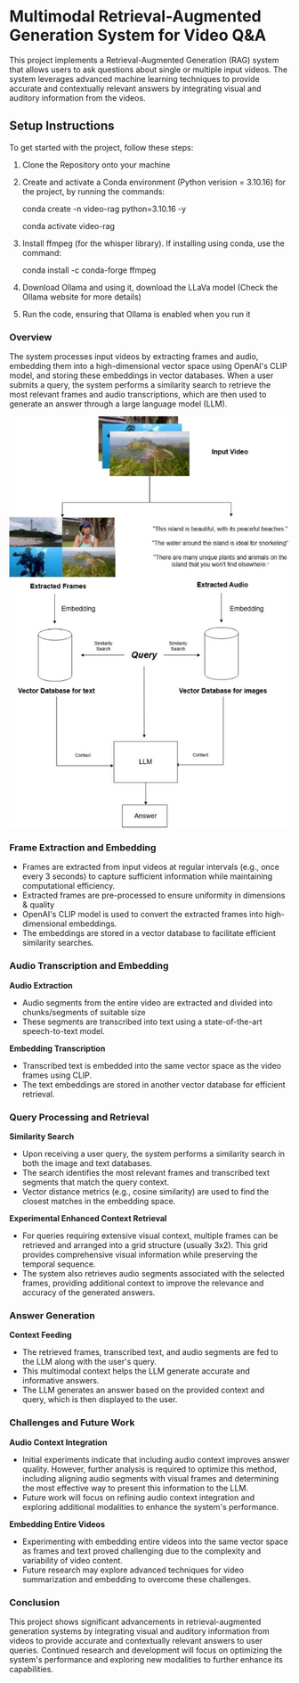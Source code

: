 ﻿# Multimodal Retrieval-Augmented Generation System for Video Q&A

This project implements a Retrieval-Augmented Generation (RAG) system that allows users to ask questions about single or multiple input videos. The system leverages advanced machine learning techniques to provide accurate and contextually relevant answers by integrating visual and auditory information from the videos.

## **Setup Instructions**

To get started with the project, follow these steps:

1. Clone the Repository onto your machine
2. Create and activate a Conda environment (Python verision = 3.10.16) for the project, by running the commands:

    conda create -n video-rag python=3.10.16 -y

    conda activate video-rag
3. Install ffmpeg (for the whisper library). If installing using conda, use the command:

    conda install -c conda-forge ffmpeg
4. Download Ollama and using it, download the LLaVa model (Check the Ollama website for more details)
5. Run the code, ensuring that Ollama is enabled when you run it


### **Overview**
The system processes input videos by extracting frames and audio, embedding them into a high-dimensional vector space using OpenAI's CLIP model, and storing these embeddings in vector databases. When a user submits a query, the system performs a similarity search to retrieve the most relevant frames and audio transcriptions, which are then used to generate an answer through a large language model (LLM).

![Image could not be loaded](Aspose.Words.b3d289ff-809c-4fa2-9a28-a2bf8b6d4053.001.jpeg)

### **Frame Extraction and Embedding**
- Frames are extracted from input videos at regular intervals (e.g., once every 3 seconds) to capture sufficient information while maintaining computational efficiency.
- Extracted frames are pre-processed to ensure uniformity in dimensions & quality
- OpenAI's CLIP model is used to convert the extracted frames into high-dimensional embeddings.
- The embeddings are stored in a vector database to facilitate efficient similarity searches.
### **Audio Transcription and Embedding**
**Audio Extraction**

- Audio segments from the entire video are extracted and divided into chunks/segments of suitable size
- These segments are transcribed into text using a state-of-the-art speech-to-text model.

**Embedding Transcription**

- Transcribed text is embedded into the same vector space as the video frames using CLIP.
- The text embeddings are stored in another vector database for efficient retrieval.
### **Query Processing and Retrieval**
**Similarity Search**

- Upon receiving a user query, the system performs a similarity search in both the image and text databases.
- The search identifies the most relevant frames and transcribed text segments that match the query context.
- Vector distance metrics (e.g., cosine similarity) are used to find the closest matches in the embedding space.

**Experimental Enhanced Context Retrieval**

- For queries requiring extensive visual context, multiple frames can be retrieved and arranged into a grid structure (usually 3x2). This grid provides comprehensive visual information while preserving the temporal sequence.
- The system also retrieves audio segments associated with the selected frames, providing additional context to improve the relevance and accuracy of the generated answers.
### **Answer Generation**
**Context Feeding**

- The retrieved frames, transcribed text, and audio segments are fed to the LLM along with the user's query.
- This multimodal context helps the LLM generate accurate and informative answers.
- The LLM generates an answer based on the provided context and query, which is then displayed to the user.

### **Challenges and Future Work**
**Audio Context Integration**

- Initial experiments indicate that including audio context improves answer quality. However, further analysis is required to optimize this method, including aligning audio segments with visual frames and determining the most effective way to present this information to the LLM.
- Future work will focus on refining audio context integration and exploring additional modalities to enhance the system's performance.

**Embedding Entire Videos**

- Experimenting with embedding entire videos into the same vector space as frames and text proved challenging due to the complexity and variability of video content.
- Future research may explore advanced techniques for video summarization and embedding to overcome these challenges.
### **Conclusion**
This project shows significant advancements in retrieval-augmented generation systems by integrating visual and auditory information from videos to provide accurate and contextually relevant answers to user queries. Continued research and development will focus on optimizing the system's performance and exploring new modalities to further enhance its capabilities.

